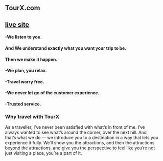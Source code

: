 
## TourX.com
 ## [live site](https:)


#### -We listen to you.

#### And We understand exactly what you want your trip to be.
 
#### Then we make it happen.

#### -We plan, you relax.

#### -Travel worry free.

#### -We never let go of the customer experience.
#### -Trusted service.

### Why travel with TourX

As a traveller, I’ve never been satisfied with what’s in front of me. I’ve always wanted to see what’s around the corner, over the next hill. And, that’s what we do — we introduce you to a destination in a way that lets you experience it fully. We’ll show you the attractions, and then the attractions beyond the attractions, and give you the perspective to feel like you’re not just visiting a place, you’re a part of it.
